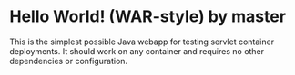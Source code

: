 Hello World! (WAR-style) by master
===============

This is the simplest possible Java webapp for testing servlet container deployments.  It should work on any container and requires no other dependencies or configuration.
